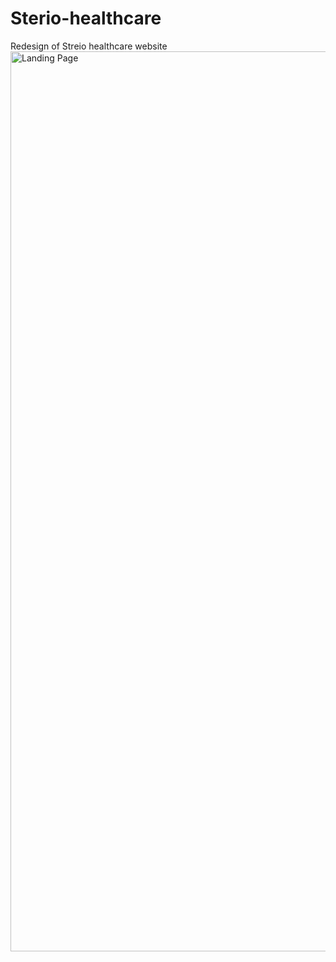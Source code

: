 # Sterio-healthcare
Redesign of Streio healthcare website
<img width="1440" alt="Landing Page" src="https://user-images.githubusercontent.com/37442807/236689650-bdae5d36-82c2-428d-8f82-8a0e2c3a8680.png">
